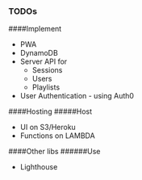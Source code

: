 ### TODOs
####Implement
- PWA
- DynamoDB
- Server API for 
    - Sessions
    - Users
    - Playlists
- User Authentication - using Auth0

####Hosting
#####Host 
- UI on S3/Heroku
- Functions on LAMBDA

####Other libs
######Use
- Lighthouse
